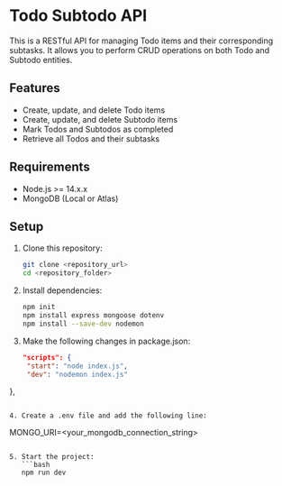 # Todo Subtodo API

This is a RESTful API for managing Todo items and their corresponding subtasks. It allows you to perform CRUD operations on both Todo and Subtodo entities.

## Features
- Create, update, and delete Todo items
- Create, update, and delete Subtodo items
- Mark Todos and Subtodos as completed
- Retrieve all Todos and their subtasks

## Requirements
- Node.js >= 14.x.x
- MongoDB (Local or Atlas)

## Setup

1. Clone this repository:
   ```bash
   git clone <repository_url>
   cd <repository_folder>

2. Install dependencies:
   ```bash
   npm init
   npm install express mongoose dotenv
   npm install --save-dev nodemon
   ```

3. Make the following changes in package.json:
   ```json 
   "scripts": {
    "start": "node index.js",
    "dev": "nodemon index.js"
  },
   ```

4. Create a .env file and add the following line:
``` 
 MONGO_URI=<your_mongodb_connection_string>
``` 

5. Start the project:
   ```bash
   npm run dev
   ```